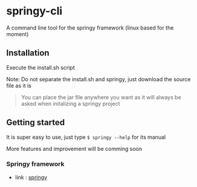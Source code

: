 # springy-cli
A command line tool for the springy framework (linux based for the moment)

## Installation
  Execute the install.sh script
  
  Note: Do not separate the install.sh and springy, just download the source file as it is
  
> You can place the jar file anywhere you want as it will always be asked when initalizing a springy project

## Getting started
  It is super easy to use, just type
  `$ springy --help`
  for its manual
  
  More features and improvement will be comming soon

### Springy framework
  - link : [springy](https://github.com/w41k4z/springy.git) 
